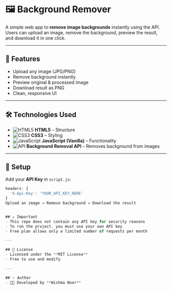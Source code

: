 # 🖼️ Background Remover

A simple web app to **remove image backgrounds** instantly using the API.  
Users can upload an image, remove the background, preview the result, and download it in one click.  

---

## 🌟 Features
- Upload any image (JPG/PNG)  
- Remove background instantly  
- Preview original & processed image  
- Download result as PNG  
- Clean, responsive UI  

---

## 🛠️ Technologies Used
- ![HTML5](https://img.shields.io/badge/HTML5-orange?logo=html5&logoColor=white) **HTML5** – Structure  
- ![CSS3](https://img.shields.io/badge/CSS3-blue?logo=css3&logoColor=white) **CSS3** – Styling  
- ![JavaScript](https://img.shields.io/badge/JavaScript-yellow?logo=javascript&logoColor=black) **JavaScript (Vanilla)** – Functionality  
- ![API](https://img.shields.io/badge/API-Background%20Removal-blue) **Background Removal API** – Removes background from images  

---

## 🔑 Setup
Add your **API Key** in `script.js`:  

```javascript
headers: {
  'X-Api-Key': 'YOUR_API_KEY_HERE'
}
Upload an image → Remove background → Download the result


## ⚠️ Important
- This repo does not contain any API key for security reasons  
- To run the project, you must use your own API key  
- Free plan allows only a limited number of requests per month  

---

## 📜 License
- Licensed under the **MIT License**  
- Free to use and modify  

---

## 💡 Author
- 👩‍💻 Developed by **Wishma Noor**  


